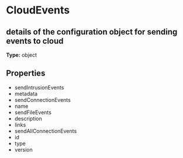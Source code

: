 # CloudEvents

## details of the configuration object for sending events to cloud

**Type:** object

## Properties
* sendIntrusionEvents
* metadata
* sendConnectionEvents
* name
* sendFileEvents
* description
* links
* sendAllConnectionEvents
* id
* type
* version
